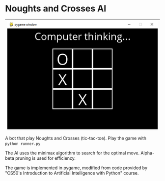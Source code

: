 # Noughts and Crosses AI

| ![Alt name of image](./img-readme.png) |
|-|

A bot that play Noughts and Crosses (tic-tac-toe). Play the game with `python runner.py`

The AI uses the minimax algorithm to search for the optimal move. Alpha-beta pruning is used for efficiency.


The game is implemented in pygame, modified from code provided by "CS50's Introduction to Artificial Intelligence with Python" course.

